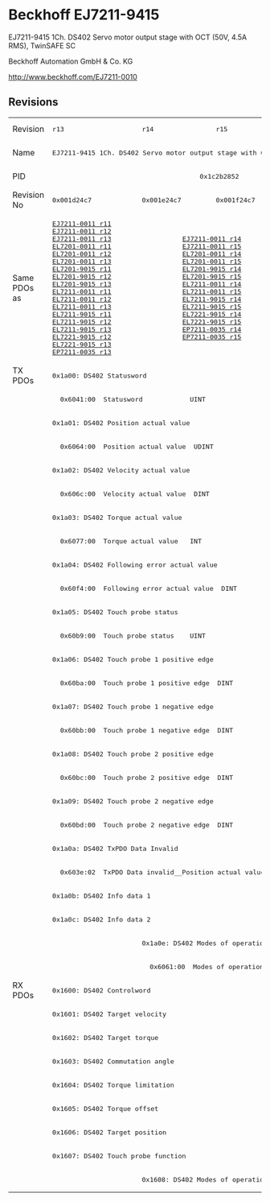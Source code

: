 # Beckhoff EJ7211-9415

EJ7211-9415 1Ch. DS402 Servo motor output stage with OCT (50V, 4.5A RMS), TwinSAFE SC

Beckhoff Automation GmbH & Co. KG

http://www.beckhoff.com/EJ7211-0010

## Revisions
<table>
<tr >
<td>Revision</td>
<td><pre>r13</pre></td>
<td><pre>r14</pre></td>
<td><pre>r15</pre></td>
<td><pre>r16</pre></td>
</tr>
<tr >
<td>Name</td>
<td colspan=4 align="center"><pre>EJ7211-9415 1Ch. DS402 Servo motor output stage with OCT (50V, 4.5A RMS), TwinSAFE SC</pre></td>
</tr>
<tr >
<td>PID</td>
<td colspan=4 align="center"><pre>0x1c2b2852</pre></td>
</tr>
<tr >
<td>Revision No</td>
<td><pre>0x001d24c7</pre></td>
<td><pre>0x001e24c7</pre></td>
<td><pre>0x001f24c7</pre></td>
<td><pre>0x002024c7</pre></td>
</tr>
<tr >
<td>Same PDOs as</td>
<td><pre><a href="EJ7211-0011">EJ7211-0011 r11</a><br/><a href="EJ7211-0011">EJ7211-0011 r12</a><br/><a href="EJ7211-0011">EJ7211-0011 r13</a><br/><a href="EL7201-0011">EL7201-0011 r11</a><br/><a href="EL7201-0011">EL7201-0011 r12</a><br/><a href="EL7201-0011">EL7201-0011 r13</a><br/><a href="EL7201-9015">EL7201-9015 r11</a><br/><a href="EL7201-9015">EL7201-9015 r12</a><br/><a href="EL7201-9015">EL7201-9015 r13</a><br/><a href="EL7211-0011">EL7211-0011 r11</a><br/><a href="EL7211-0011">EL7211-0011 r12</a><br/><a href="EL7211-0011">EL7211-0011 r13</a><br/><a href="EL7211-9015">EL7211-9015 r11</a><br/><a href="EL7211-9015">EL7211-9015 r12</a><br/><a href="EL7211-9015">EL7211-9015 r13</a><br/><a href="EL7221-9015">EL7221-9015 r12</a><br/><a href="EL7221-9015">EL7221-9015 r13</a><br/><a href="EP7211-0035">EP7211-0035 r13</a></pre></td>
<td colspan=2 align="center"><pre><a href="EJ7211-0011">EJ7211-0011 r14</a><br/><a href="EJ7211-0011">EJ7211-0011 r15</a><br/><a href="EL7201-0011">EL7201-0011 r14</a><br/><a href="EL7201-0011">EL7201-0011 r15</a><br/><a href="EL7201-9015">EL7201-9015 r14</a><br/><a href="EL7201-9015">EL7201-9015 r15</a><br/><a href="EL7211-0011">EL7211-0011 r14</a><br/><a href="EL7211-0011">EL7211-0011 r15</a><br/><a href="EL7211-9015">EL7211-9015 r14</a><br/><a href="EL7211-9015">EL7211-9015 r15</a><br/><a href="EL7221-9015">EL7221-9015 r14</a><br/><a href="EL7221-9015">EL7221-9015 r15</a><br/><a href="EP7211-0035">EP7211-0035 r14</a><br/><a href="EP7211-0035">EP7211-0035 r15</a></pre></td>
<td><pre><a href="EJ7211-0011">EJ7211-0011 r16</a><br/><a href="EL7201-0011">EL7201-0011 r16</a><br/><a href="EL7201-9015">EL7201-9015 r16</a><br/><a href="EL7211-0011">EL7211-0011 r16</a><br/><a href="EL7211-9015">EL7211-9015 r16</a><br/><a href="EL7221-9015">EL7221-9015 r16</a><br/><a href="EP7211-0035">EP7211-0035 r16</a></pre></td>
</tr>
<tr class="txpdo pdosection">
<td rowspan=26 valign=top>TX PDOs</td>
<td colspan=4 align="left"><pre>0x1a00: DS402 Statusword</pre></td>
<td></td>
</tr>
<tr class="txpdo">
<td colspan=4 align="left"><pre>  0x6041:00  Statusword            UINT</pre></td>
</tr>
<tr class="txpdo pdosection">
<td colspan=4 align="left"><pre>0x1a01: DS402 Position actual value</pre></td>
</tr>
<tr class="txpdo">
<td colspan=4 align="left"><pre>  0x6064:00  Position actual value  UDINT</pre></td>
</tr>
<tr class="txpdo pdosection">
<td colspan=4 align="left"><pre>0x1a02: DS402 Velocity actual value</pre></td>
</tr>
<tr class="txpdo">
<td colspan=4 align="left"><pre>  0x606c:00  Velocity actual value  DINT</pre></td>
</tr>
<tr class="txpdo pdosection">
<td colspan=4 align="left"><pre>0x1a03: DS402 Torque actual value</pre></td>
</tr>
<tr class="txpdo">
<td colspan=4 align="left"><pre>  0x6077:00  Torque actual value   INT</pre></td>
</tr>
<tr class="txpdo pdosection">
<td colspan=4 align="left"><pre>0x1a04: DS402 Following error actual value</pre></td>
</tr>
<tr class="txpdo">
<td colspan=4 align="left"><pre>  0x60f4:00  Following error actual value  DINT</pre></td>
</tr>
<tr class="txpdo pdosection">
<td colspan=4 align="left"><pre>0x1a05: DS402 Touch probe status</pre></td>
</tr>
<tr class="txpdo">
<td colspan=4 align="left"><pre>  0x60b9:00  Touch probe status    UINT</pre></td>
</tr>
<tr class="txpdo pdosection">
<td colspan=4 align="left"><pre>0x1a06: DS402 Touch probe 1 positive edge</pre></td>
</tr>
<tr class="txpdo">
<td colspan=4 align="left"><pre>  0x60ba:00  Touch probe 1 positive edge  DINT</pre></td>
</tr>
<tr class="txpdo pdosection">
<td colspan=4 align="left"><pre>0x1a07: DS402 Touch probe 1 negative edge</pre></td>
</tr>
<tr class="txpdo">
<td colspan=4 align="left"><pre>  0x60bb:00  Touch probe 1 negative edge  DINT</pre></td>
</tr>
<tr class="txpdo pdosection">
<td colspan=4 align="left"><pre>0x1a08: DS402 Touch probe 2 positive edge</pre></td>
</tr>
<tr class="txpdo">
<td colspan=4 align="left"><pre>  0x60bc:00  Touch probe 2 positive edge  DINT</pre></td>
</tr>
<tr class="txpdo pdosection">
<td colspan=4 align="left"><pre>0x1a09: DS402 Touch probe 2 negative edge</pre></td>
</tr>
<tr class="txpdo">
<td colspan=4 align="left"><pre>  0x60bd:00  Touch probe 2 negative edge  DINT</pre></td>
</tr>
<tr class="txpdo pdosection">
<td colspan=4 align="left"><pre>0x1a0a: DS402 TxPDO Data Invalid</pre></td>
</tr>
<tr class="txpdo">
<td colspan=4 align="left"><pre>  0x603e:02  TxPDO Data invalid__Position actual value  BOOL</pre></td>
</tr>
<tr class="txpdo pdosection">
<td colspan=4 align="left"><pre>0x1a0b: DS402 Info data 1</pre></td>
</tr>
<tr class="txpdo pdosection">
<td colspan=4 align="left"><pre>0x1a0c: DS402 Info data 2</pre></td>
</tr>
<tr class="txpdo pdosection">
<td></td>
<td colspan=3 align="left"><pre>0x1a0e: DS402 Modes of operation display</pre></td>
</tr>
<tr class="txpdo">
<td></td>
<td colspan=3 align="left"><pre>  0x6061:00  Modes of operation display  USINT</pre></td>
</tr>
<tr class="rxpdo pdosection">
<td rowspan=9 valign=top>RX PDOs</td>
<td colspan=4 align="left"><pre>0x1600: DS402 Controlword</pre></td>
<td></td>
</tr>
<tr class="rxpdo pdosection">
<td colspan=4 align="left"><pre>0x1601: DS402 Target velocity</pre></td>
</tr>
<tr class="rxpdo pdosection">
<td colspan=4 align="left"><pre>0x1602: DS402 Target torque</pre></td>
</tr>
<tr class="rxpdo pdosection">
<td colspan=4 align="left"><pre>0x1603: DS402 Commutation angle</pre></td>
</tr>
<tr class="rxpdo pdosection">
<td colspan=4 align="left"><pre>0x1604: DS402 Torque limitation</pre></td>
</tr>
<tr class="rxpdo pdosection">
<td colspan=4 align="left"><pre>0x1605: DS402 Torque offset</pre></td>
</tr>
<tr class="rxpdo pdosection">
<td colspan=4 align="left"><pre>0x1606: DS402 Target position</pre></td>
</tr>
<tr class="rxpdo pdosection">
<td colspan=4 align="left"><pre>0x1607: DS402 Touch probe function</pre></td>
</tr>
<tr class="rxpdo pdosection">
<td></td>
<td colspan=3 align="left"><pre>0x1608: DS402 Modes of operation</pre></td>
</tr>
</table>
